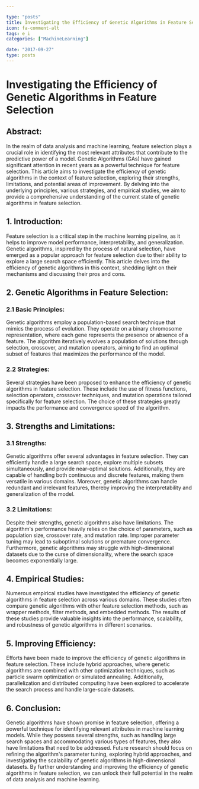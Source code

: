```yaml
---

type: "posts"
title: Investigating the Efficiency of Genetic Algorithms in Feature Selection
icon: fa-comment-alt
tags: e i
categories: ["MachineLearning"]

date: "2017-09-27"
type: posts
---
```



# Investigating the Efficiency of Genetic Algorithms in Feature Selection

## Abstract:

In the realm of data analysis and machine learning, feature selection plays a crucial role in identifying the most relevant attributes that contribute to the predictive power of a model. Genetic Algorithms (GAs) have gained significant attention in recent years as a powerful technique for feature selection. This article aims to investigate the efficiency of genetic algorithms in the context of feature selection, exploring their strengths, limitations, and potential areas of improvement. By delving into the underlying principles, various strategies, and empirical studies, we aim to provide a comprehensive understanding of the current state of genetic algorithms in feature selection.

## 1. Introduction:

Feature selection is a critical step in the machine learning pipeline, as it helps to improve model performance, interpretability, and generalization. Genetic algorithms, inspired by the process of natural selection, have emerged as a popular approach for feature selection due to their ability to explore a large search space efficiently. This article delves into the efficiency of genetic algorithms in this context, shedding light on their mechanisms and discussing their pros and cons.

## 2. Genetic Algorithms in Feature Selection:

### 2.1 Basic Principles:

Genetic algorithms employ a population-based search technique that mimics the process of evolution. They operate on a binary chromosome representation, where each gene represents the presence or absence of a feature. The algorithm iteratively evolves a population of solutions through selection, crossover, and mutation operators, aiming to find an optimal subset of features that maximizes the performance of the model.

### 2.2 Strategies:

Several strategies have been proposed to enhance the efficiency of genetic algorithms in feature selection. These include the use of fitness functions, selection operators, crossover techniques, and mutation operations tailored specifically for feature selection. The choice of these strategies greatly impacts the performance and convergence speed of the algorithm.

## 3. Strengths and Limitations:

### 3.1 Strengths:

Genetic algorithms offer several advantages in feature selection. They can efficiently handle a large search space, explore multiple subsets simultaneously, and provide near-optimal solutions. Additionally, they are capable of handling both continuous and discrete features, making them versatile in various domains. Moreover, genetic algorithms can handle redundant and irrelevant features, thereby improving the interpretability and generalization of the model.

### 3.2 Limitations:

Despite their strengths, genetic algorithms also have limitations. The algorithm's performance heavily relies on the choice of parameters, such as population size, crossover rate, and mutation rate. Improper parameter tuning may lead to suboptimal solutions or premature convergence. Furthermore, genetic algorithms may struggle with high-dimensional datasets due to the curse of dimensionality, where the search space becomes exponentially large.

## 4. Empirical Studies:

Numerous empirical studies have investigated the efficiency of genetic algorithms in feature selection across various domains. These studies often compare genetic algorithms with other feature selection methods, such as wrapper methods, filter methods, and embedded methods. The results of these studies provide valuable insights into the performance, scalability, and robustness of genetic algorithms in different scenarios.

## 5. Improving Efficiency:

Efforts have been made to improve the efficiency of genetic algorithms in feature selection. These include hybrid approaches, where genetic algorithms are combined with other optimization techniques, such as particle swarm optimization or simulated annealing. Additionally, parallelization and distributed computing have been explored to accelerate the search process and handle large-scale datasets.

## 6. Conclusion:

Genetic algorithms have shown promise in feature selection, offering a powerful technique for identifying relevant attributes in machine learning models. While they possess several strengths, such as handling large search spaces and accommodating various types of features, they also have limitations that need to be addressed. Future research should focus on refining the algorithm's parameter tuning, exploring hybrid approaches, and investigating the scalability of genetic algorithms in high-dimensional datasets. By further understanding and improving the efficiency of genetic algorithms in feature selection, we can unlock their full potential in the realm of data analysis and machine learning.
